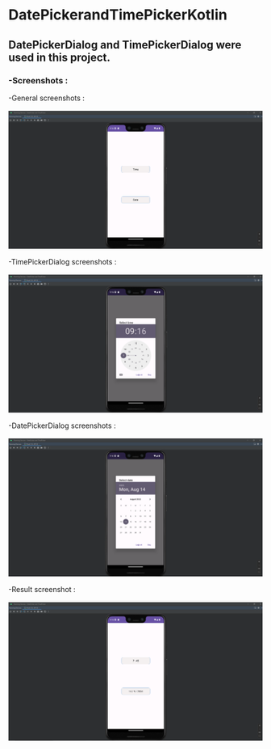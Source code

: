 # DatePickerandTimePickerKotlin

## DatePickerDialog and TimePickerDialog were used in this project.</br>

### -Screenshots :</br>

-General screenshots : </br></br>
![scr1](https://github.com/SananIsmayilov/DatePickerandTimePickerKotlin/blob/master/Screenshots/Screenshot%20(51).png)</br>

-TimePickerDialog screenshots : </br></br>
![scr2](https://github.com/SananIsmayilov/DatePickerandTimePickerKotlin/blob/master/Screenshots/Screenshot%20(52).png)

-DatePickerDialog screenshots : </br></br>
![scr3](https://github.com/SananIsmayilov/DatePickerandTimePickerKotlin/blob/master/Screenshots/Screenshot%20(53).png)

-Result screenshot  : </br></br>
![scr3](https://github.com/SananIsmayilov/DatePickerandTimePickerKotlin/blob/master/Screenshots/Screenshot%20(54).png)
